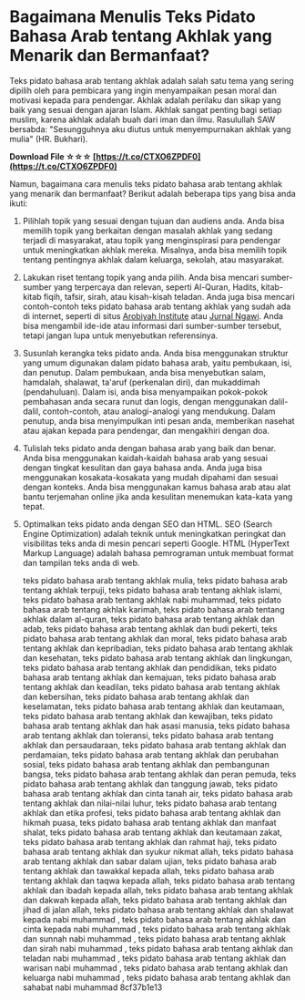 
 
# Bagaimana Menulis Teks Pidato Bahasa Arab tentang Akhlak yang Menarik dan Bermanfaat?
 
Teks pidato bahasa arab tentang akhlak adalah salah satu tema yang sering dipilih oleh para pembicara yang ingin menyampaikan pesan moral dan motivasi kepada para pendengar. Akhlak adalah perilaku dan sikap yang baik yang sesuai dengan ajaran Islam. Akhlak sangat penting bagi setiap muslim, karena akhlak adalah buah dari iman dan ilmu. Rasulullah SAW bersabda: "Sesungguhnya aku diutus untuk menyempurnakan akhlak yang mulia" (HR. Bukhari).
 
**Download File ☆☆☆ [https://t.co/CTXO6ZPDF0](https://t.co/CTXO6ZPDF0)**


 
Namun, bagaimana cara menulis teks pidato bahasa arab tentang akhlak yang menarik dan bermanfaat? Berikut adalah beberapa tips yang bisa anda ikuti:
 
1. Pilihlah topik yang sesuai dengan tujuan dan audiens anda. Anda bisa memilih topik yang berkaitan dengan masalah akhlak yang sedang terjadi di masyarakat, atau topik yang menginspirasi para pendengar untuk meningkatkan akhlak mereka. Misalnya, anda bisa memilih topik tentang pentingnya akhlak dalam keluarga, sekolah, atau masyarakat.
2. Lakukan riset tentang topik yang anda pilih. Anda bisa mencari sumber-sumber yang terpercaya dan relevan, seperti Al-Quran, Hadits, kitab-kitab fiqih, tafsir, sirah, atau kisah-kisah teladan. Anda juga bisa mencari contoh-contoh teks pidato bahasa arab tentang akhlak yang sudah ada di internet, seperti di situs [Arobiyah Institute](https://www.arobiyahinstitute.com/2021/02/pidato-bahasa-arab-tentang-akhlak-mulia.html) atau [Jurnal Ngawi](https://ngawi.pikiran-rakyat.com/pendidikan/pr-2314259646/contoh-teks-pidato-bahasa-arab-tentang-pentingnya-akhlak-simak-lengkap-dengan-terjemahannya). Anda bisa mengambil ide-ide atau informasi dari sumber-sumber tersebut, tetapi jangan lupa untuk menyebutkan referensinya.
3. Susunlah kerangka teks pidato anda. Anda bisa menggunakan struktur yang umum digunakan dalam pidato bahasa arab, yaitu pembukaan, isi, dan penutup. Dalam pembukaan, anda bisa menyebutkan salam, hamdalah, shalawat, ta'aruf (perkenalan diri), dan mukaddimah (pendahuluan). Dalam isi, anda bisa menyampaikan pokok-pokok pembahasan anda secara runut dan logis, dengan menggunakan dalil-dalil, contoh-contoh, atau analogi-analogi yang mendukung. Dalam penutup, anda bisa menyimpulkan inti pesan anda, memberikan nasehat atau ajakan kepada para pendengar, dan mengakhiri dengan doa.
4. Tulislah teks pidato anda dengan bahasa arab yang baik dan benar. Anda bisa menggunakan kaidah-kaidah bahasa arab yang sesuai dengan tingkat kesulitan dan gaya bahasa anda. Anda juga bisa menggunakan kosakata-kosakata yang mudah dipahami dan sesuai dengan konteks. Anda bisa menggunakan kamus bahasa arab atau alat bantu terjemahan online jika anda kesulitan menemukan kata-kata yang tepat.
5. Optimalkan teks pidato anda dengan SEO dan HTML. SEO (Search Engine Optimization) adalah teknik untuk meningkatkan peringkat dan visibilitas teks anda di mesin pencari seperti Google. HTML (HyperText Markup Language) adalah bahasa pemrograman untuk membuat format dan tampilan teks anda di web.

    teks pidato bahasa arab tentang akhlak mulia,  teks pidato bahasa arab tentang akhlak terpuji,  teks pidato bahasa arab tentang akhlak islami,  teks pidato bahasa arab tentang akhlak nabi muhammad,  teks pidato bahasa arab tentang akhlak karimah,  teks pidato bahasa arab tentang akhlak dalam al-quran,  teks pidato bahasa arab tentang akhlak dan adab,  teks pidato bahasa arab tentang akhlak dan budi pekerti,  teks pidato bahasa arab tentang akhlak dan moral,  teks pidato bahasa arab tentang akhlak dan kepribadian,  teks pidato bahasa arab tentang akhlak dan kesehatan,  teks pidato bahasa arab tentang akhlak dan lingkungan,  teks pidato bahasa arab tentang akhlak dan pendidikan,  teks pidato bahasa arab tentang akhlak dan kemajuan,  teks pidato bahasa arab tentang akhlak dan keadilan,  teks pidato bahasa arab tentang akhlak dan kebersihan,  teks pidato bahasa arab tentang akhlak dan keselamatan,  teks pidato bahasa arab tentang akhlak dan keutamaan,  teks pidato bahasa arab tentang akhlak dan kewajiban,  teks pidato bahasa arab tentang akhlak dan hak asasi manusia,  teks pidato bahasa arab tentang akhlak dan toleransi,  teks pidato bahasa arab tentang akhlak dan persaudaraan,  teks pidato bahasa arab tentang akhlak dan perdamaian,  teks pidato bahasa arab tentang akhlak dan perubahan sosial,  teks pidato bahasa arab tentang akhlak dan pembangunan bangsa,  teks pidato bahasa arab tentang akhlak dan peran pemuda,  teks pidato bahasa arab tentang akhlak dan tanggung jawab,  teks pidato bahasa arab tentang akhlak dan cinta tanah air,  teks pidato bahasa arab tentang akhlak dan nilai-nilai luhur,  teks pidato bahasa arab tentang akhlak dan etika profesi,  teks pidato bahasa arab tentang akhlak dan hikmah puasa,  teks pidato bahasa arab tentang akhlak dan manfaat shalat,  teks pidato bahasa arab tentang akhlak dan keutamaan zakat,  teks pidato bahasa arab tentang akhlak dan rahmat haji,  teks pidato bahasa arab tentang akhlak dan syukur nikmat allah,  teks pidato bahasa arab tentang akhlak dan sabar dalam ujian,  teks pidato bahasa arab tentang akhlak dan tawakkal kepada allah,  teks pidato bahasa arab tentang akhlak dan taqwa kepada allah,  teks pidato bahasa arab tentang akhlak dan ibadah kepada allah,  teks pidato bahasa arab tentang akhlak dan dakwah kepada allah,  teks pidato bahasa arab tentang akhlak dan jihad di jalan allah,  teks pidato bahasa arab tentang akhlak dan shalawat kepada nabi muhammad ,  teks pidato bahasa arab tentang akhlak dan cinta kepada nabi muhammad ,  teks pidato bahasa arab tentang akhlak dan sunnah nabi muhammad ,  teks pidato bahasa arab tentang akhlak dan sirah nabi muhammad ,  teks pidato bahasa arab tentang akhlak dan teladan nabi muhammad ,  teks pidato bahasa arab tentang akhlak dan warisan nabi muhammad ,  teks pidato bahasa arab tentang akhlak dan keluarga nabi muhammad ,  teks pidato bahasa arab tentang akhlak dan sahabat nabi muhammad
 8cf37b1e13


